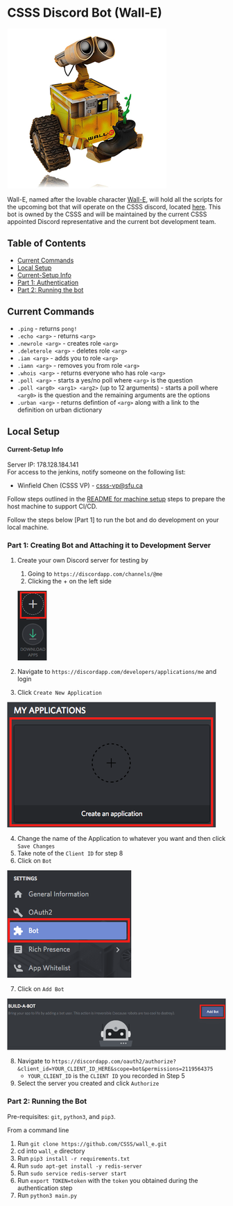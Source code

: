 # CSSS Discord Bot (Wall-E)  

![The One and Only, Lovable Wall-E](wall_e_pic.jpg) 

Wall-E, named after the lovable character [Wall-E](https://en.wikipedia.org/wiki/WALL-E), will hold all the scripts for the upcoming bot that will operate on the CSSS discord, located [here](https://discord.gg/Pf5Ncq3). This bot is owned by the CSSS and will be maintained by the current CSSS appointed Discord representative and the current bot development team. 


## Table of Contents
- [Current Commands](#current-commands)  
- [Local Setup](#local-setup)  
- [Current-Setup Info](#current-setup-info)  
- [Part 1: Authentication](#part-1-authentication)  
- [Part 2: Running the bot](#part-2-running-the-bot)  

## Current Commands

* `.ping` - returns `pong!`
* `.echo <arg>` - returns `<arg>`
* `.newrole <arg>` - creates role `<arg>`
* `.deleterole <arg>` - deletes role `<arg>`
* `.iam <arg>` - adds you to role `<arg>`
* `.iamn <arg>` - removes you from role `<arg>`
* `.whois <arg>` - returns everyone who has role `<arg>`
* `.poll <arg>` - starts a yes/no poll where `<arg>` is the question
* `.poll <arg0> <arg1> <arg2>` (up to 12 arguments) - starts a poll where `<arg0>` is the question and the remaining arguments are the options
* `.urban <arg>` - returns defintion of `<arg>` along with a link to the definition on urban dictionary

## Local Setup

#### Current-Setup Info  
Server IP: 178.128.184.141    
For access to the jenkins, notify someone on the following list:  
* Winfield Chen (CSSS VP) - csss-vp@sfu.ca  

Follow steps outlined in the [README for machine setup](files_for_machine_setup) steps to prepare the host machine to support CI/CD.

Follow the steps below [Part 1] to run the bot and do development on your local machine.  

### Part 1: Creating Bot and Attaching it to Development Server

1. Create your own Discord server for testing by
   1. Going to `https://discordapp.com/channels/@me`
   2. Clicking the + on the left side 

   ![Creating Discord Development Server](README_files/create_development_server.png) 

2. Navigate to `https://discordapp.com/developers/applications/me` and login
3. Click `Create New Application` 

![Creating Discord Application](README_files/create_application.png) 

4. Change the name of the Application to whatever you want and then click `Save Changes`
5. Take note of the `Client ID` for step 8
6. Click on `Bot` 

![Click on Bot](README_files/click_on_bot.png) 

7. Click on `Add Bot` 

![Click on Add Bot](README_files/add_bot.png) 

8. Navigate to `https://discordapp.com/oauth2/authorize?&client_id=YOUR_CLIENT_ID_HERE&scope=bot&permissions=2119564375`
   * `YOUR_CLIENT_ID` is the `CLIENT ID` you recorded in Step 5
9. Select the server you created and click `Authorize`

### Part 2: Running the Bot

Pre-requisites: `git`, `python3`, and `pip3`.

From a command line
1. Run `git clone https://github.com/CSSS/wall_e.git`
1. cd into `wall_e` directory
1. Run `pip3 install -r requirements.txt`
1. Run `sudo apt-get install -y redis-server`
1. Run `sudo service redis-server start`
1. Run `export TOKEN=token` with the `token` you obtained during the authentication step
1. Run `python3 main.py`
